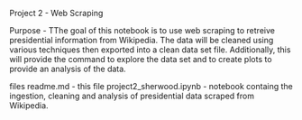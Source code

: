 Project 2 - Web Scraping

Purpose - TThe goal of this notebook is to use web scraping to retreive presidential information from Wikipedia. The data will be cleaned using various techniques then exported into a clean data set file. Additionally, this will provide the command to explore the data set and to create plots to provide an analysis of the data.

files
readme.md - this file
project2_sherwood.ipynb - notebook containg the ingestion, cleaning and analysis of presidential data scraped from Wikipedia.